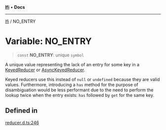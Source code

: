 [**lfi**](../readme.md) • **Docs**

***

[lfi](../globals.md) / NO\_ENTRY

# Variable: NO\_ENTRY

> `const` **NO\_ENTRY**: unique `symbol`

A unique value representing the lack of an entry for some key in a
[KeyedReducer](../type-aliases/KeyedReducer.md) or [AsyncKeyedReducer](../type-aliases/AsyncKeyedReducer.md).

Keyed reducers use this instead of `null` or `undefined` because they are
valid values. Furthermore, introducing a `has` method for the purpose of
disambiguation would be less performant due to the need to perform the lookup
twice when the entry exists: `has` followed by `get` for the same key.

## Defined in

[reducer.d.ts:246](https://github.com/TomerAberbach/lfi/blob/d7a0f90dd72245d6efd6bd97c58a78b3f3028f25/src/operations/reducer.d.ts#L246)
